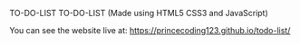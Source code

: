 TO-DO-LIST TO-DO-LIST (Made using HTML5 CSS3 and JavaScript)

You can see the website live at: https://princecoding123.github.io/todo-list/
